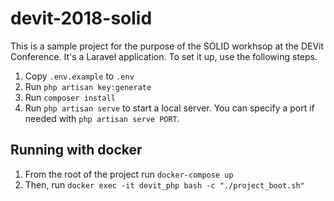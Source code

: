 # devit-2018-solid
This is a sample project for the purpose of the SOLID workhsop at the DEVit Conference. It's a Laravel application. To set it up, use the following steps.

1. Copy `.env.example` to `.env`
2. Run `php artisan key:generate`
3. Run `composer install`
4. Run `php artisan serve` to start a local server. You can specify a port if needed with `php artisan serve PORT`.  

## Running with docker
1. From the root of the project run `docker-compose up`
2. Then, run `docker exec -it devit_php bash -c "./project_boot.sh"`
